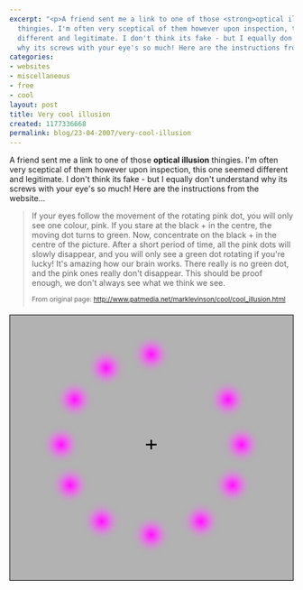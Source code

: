 ```yaml
---
excerpt: "<p>A friend sent me a link to one of those <strong>optical illusion</strong>
  thingies. I'm often very sceptical of them however upon inspection, this one seemed
  different and legitimate. I don't think its fake - but I equally don't understand
  why its screws with your eye's so much! Here are the instructions from the website&hellip;</p>\r\n"
categories:
- websites
- miscellaneous
- free
- cool
layout: post
title: Very cool illusion
created: 1177336668
permalink: blog/23-04-2007/very-cool-illusion
---
```

<p>A friend sent me a link to one of those <strong>optical illusion</strong> thingies. I'm often very sceptical of them however upon inspection, this one seemed different and legitimate. I don't think its fake - but I equally don't understand why its screws with your eye's so much! Here are the instructions from the website&hellip;</p>
<!--break-->
<blockquote cite="http://www.patmedia.net/marklevinson/cool/cool_illusion.html">
<p>If your eyes follow the movement of the rotating pink dot, you will only see one colour, pink. If you stare at the black + in the centre, the moving dot turns to green. Now, concentrate on the black + in the centre of the picture. After a short period of time, all the pink dots will slowly disappear, and you will only see a green dot rotating if you're lucky! It's amazing how our brain works. There really is no green dot, and the pink ones really don't disappear. This should be proof enough, we don't always see what we think we see.</p>
<p><sup>From original page: <a href="http://www.patmedia.net/marklevinson/cool/cool_illusion.html" title="Optical Illusion at PatMedia.net">http://www.patmedia.net/marklevinson/cool/cool_illusion.html</a></sup></p>
</blockquote>
<div style="border: 1px solid rgb(0, 0, 0); background: rgb(178, 178, 178) none repeat scroll 0% 50%; text-align: center; -moz-background-clip: -moz-initial; -moz-background-origin: -moz-initial; -moz-background-inline-policy: -moz-initial;"><img alt="Optical Illusion" src="/sites/thingy-ma-jig.co.uk/files/image[1].gif" /></div>

